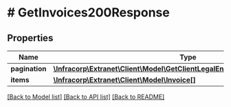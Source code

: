 # # GetInvoices200Response

## Properties

Name | Type | Description | Notes
------------ | ------------- | ------------- | -------------
**pagination** | [**\Infracorp\Extranet\Client\Model\GetClientLegalEntities200ResponsePagination**](GetClientLegalEntities200ResponsePagination.md) |  | [optional]
**items** | [**\Infracorp\Extranet\Client\Model\Invoice[]**](Invoice.md) |  | [optional]

[[Back to Model list]](../../README.md#models) [[Back to API list]](../../README.md#endpoints) [[Back to README]](../../README.md)
